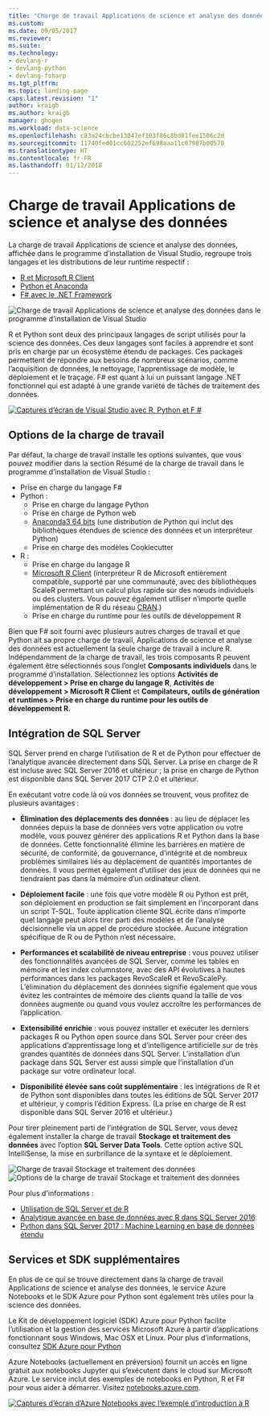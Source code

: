 ```yaml
---
title: "Charge de travail Applications de science et analyse des données dans Visual Studio | Microsoft Docs"
ms.custom: 
ms.date: 09/05/2017
ms.reviewer: 
ms.suite: 
ms.technology:
- devlang-r
- devlang-python
- devlang-fsharp
ms.tgt_pltfrm: 
ms.topic: landing-page
caps.latest.revision: "1"
author: kraigb
ms.author: kraigb
manager: ghogen
ms.workload: data-science
ms.openlocfilehash: c83a24cbcbe13047ef103f86c8bd81fee1506c2d
ms.sourcegitcommit: 11740fed01cc602252ef698aaa11c07987b00570
ms.translationtype: HT
ms.contentlocale: fr-FR
ms.lasthandoff: 01/12/2018
---
```

# <a name="data-science-and-analytical-applications-workload"></a>Charge de travail Applications de science et analyse des données

La charge de travail Applications de science et analyse des données, affichée dans le programme d’installation de Visual Studio, regroupe trois langages et les distributions de leur runtime respectif :

- [R et Microsoft R Client](../rtvs/index.md)
- [Python et Anaconda](../python/python-in-visual-studio.md)
- [F# avec le .NET Framework](/dotnet/fsharp/)

![Charge de travail Applications de science et analyse des données dans le programme d’installation de Visual Studio](media/data-science-workload.png)

R et Python sont deux des principaux langages de script utilisés pour la science des données. Ces deux langages sont faciles à apprendre et sont pris en charge par un écosystème étendu de packages. Ces packages permettent de répondre aux besoins de nombreux scénarios, comme l’acquisition de données, le nettoyage, l’apprentissage de modèle, le déploiement et le traçage. F# est quant à lui un puissant langage .NET fonctionnel qui est adapté à une grande variété de tâches de traitement des données.

<!--Note link on the image because this one is large -->
[![Captures d’écran de Visual Studio avec R, Python et F #](media/data-science-workload-screens.png)](media/data-science-workload-screens.png)

## <a name="workload-options"></a>Options de la charge de travail

Par défaut, la charge de travail installe les options suivantes, que vous pouvez modifier dans la section Résumé de la charge de travail dans le programme d’installation de Visual Studio :

- Prise en charge du langage F#
- Python :
  - Prise en charge du langage Python
  - Prise en charge de Python web
  - [Anaconda3 64 bits](https://www.continuum.io) (une distribution de Python qui inclut des bibliothèques étendues de science des données et un interpréteur Python)
  - Prise en charge des modèles Cookiecutter
- R :
  - Prise en charge du langage R
  - [Microsoft R Client](/machine-learning-server/r-client/what-is-microsoft-r-client) (interpréteur R de Microsoft entièrement compatible, supporté par une communauté, avec des bibliothèques ScaleR permettant un calcul plus rapide sur des nœuds individuels ou des clusters. Vous pouvez également utiliser n’importe quelle implémentation de R du réseau [CRAN](https://cran.r-project.org/).)
  - Prise en charge du runtime pour les outils de développement R

Bien que F# soit fourni avec plusieurs autres charges de travail et que Python ait sa propre charge de travail, Applications de science et analyse des données est actuellement la seule charge de travail à inclure R. Indépendamment de la charge de travail, les trois composants R peuvent également être sélectionnés sous l’onglet **Composants individuels** dans le programme d’installation. Sélectionnez les options **Activités de développement > Prise en charge du langage R**, **Activités de développement > Microsoft R Client** et **Compilateurs, outils de génération et runtimes > Prise en charge du runtime pour les outils de développement R**.

## <a name="sql-server-integration"></a>Intégration de SQL Server

SQL Server prend en charge l’utilisation de R et de Python pour effectuer de l’analytique avancée directement dans SQL Server. La prise en charge de R est incluse avec SQL Server 2016 et ultérieur ; la prise en charge de Python est disponible dans SQL Server 2017 CTP 2.0 et ultérieur.

En exécutant votre code là où vos données se trouvent, vous profitez de plusieurs avantages :

- **Élimination des déplacements des données** : au lieu de déplacer les données depuis la base de données vers votre application ou votre modèle, vous pouvez générer des applications R et Python dans la base de données. Cette fonctionnalité élimine les barrières en matière de sécurité, de conformité, de gouvernance, d’intégrité et de nombreux problèmes similaires liés au déplacement de quantités importantes de données. Il vous permet également d’utiliser des jeux de données qui ne tiendraient pas dans la mémoire d’un ordinateur client.

- **Déploiement facile** : une fois que votre modèle R ou Python est prêt, son déploiement en production se fait simplement en l’incorporant dans un script T-SQL. Toute application cliente SQL écrite dans n’importe quel langage peut alors tirer parti des modèles et de l’analyse décisionnelle via un appel de procédure stockée. Aucune intégration spécifique de R ou de Python n’est nécessaire.

- **Performances et scalabilité de niveau entreprise** : vous pouvez utiliser des fonctionnalités avancées de SQL Server, comme les tables en mémoire et les index columnstore, avec des API évolutives à hautes performances dans les packages RevoScaleR et RevoScalePy. L’élimination du déplacement des données signifie également que vous évitez les contraintes de mémoire des clients quand la taille de vos données augmente ou quand vous voulez accroître les performances de l’application.

- **Extensibilité enrichie** : vous pouvez installer et exécuter les derniers packages R ou Python open source dans SQL Server pour créer des applications d’apprentissage long et d’intelligence artificielle sur de très grandes quantités de données dans SQL Server. L’installation d’un package dans SQL Server est aussi simple que l’installation d’un package sur votre ordinateur local.

- **Disponibilité élevée sans coût supplémentaire** : les intégrations de R et de Python sont disponibles dans toutes les éditions de SQL Server 2017 et ultérieur, y compris l’édition Express. (La prise en charge de R est disponible dans SQL Server 2016 et ultérieur.)

Pour tirer pleinement parti de l’intégration de SQL Server, vous devez également installer la charge de travail **Stockage et traitement des données** avec l’option **SQL Server Data Tools**. Cette option active SQL IntelliSense, la mise en surbrillance de la syntaxe et le déploiement.

![Charge de travail Stockage et traitement des données](media/data-storage-workload.png) &nbsp;&nbsp; &nbsp;&nbsp; ![Options de la charge de travail Stockage et traitement des données](media/data-storage-workload-options.png)

Pour plus d'informations :

- [Utilisation de SQL Server et de R](../rtvs/sql-server.md)
- [Analytique avancée en base de données avec R dans SQL Server 2016](https://blogs.technet.microsoft.com/dataplatforminsider/2016/03/29/in-database-advanced-analytics-with-r-in-sql-server-2016/)
- [Python dans SQL Server 2017 : Machine Learning en base de données étendu](https://blogs.technet.microsoft.com/dataplatforminsider/2017/04/19/python-in-sql-server-2017-enhanced-in-database-machine-learning/)

## <a name="additional-services-and-sdks"></a>Services et SDK supplémentaires

En plus de ce qui se trouve directement dans la charge de travail Applications de science et analyse des données, le service Azure Notebooks et le SDK Azure pour Python sont également très utiles pour la science des données.

Le Kit de développement logiciel (SDK) Azure pour Python facilite l’utilisation et la gestion des services Microsoft Azure à partir d’applications fonctionnant sous Windows, Mac OSX et Linux. Pour plus d’informations, consultez [SDK Azure pour Python](../python/azure-sdk-for-python.md)

Azure Notebooks (actuellement en préversion) fournit un accès en ligne gratuit aux notebooks Jupyter qui s’exécutent dans le cloud sur Microsoft Azure. Le service inclut des exemples de notebooks en Python, R et F# pour vous aider à démarrer. Visitez [notebooks.azure.com](https://notebooks.azure.com/).

<!--Note link on the image because this one is large -->
[![Captures d’écran d’Azure Notebooks avec l’exemple d’introduction à R](media/data-science-workload-notebooks.png)](media/data-science-workload-notebooks.png)